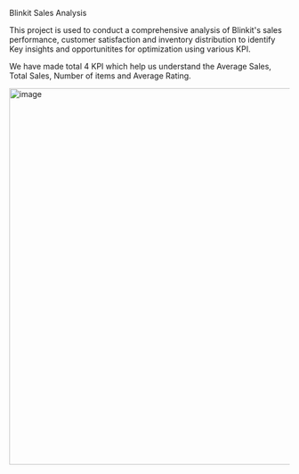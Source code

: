 Blinkit Sales Analysis

This project is used to conduct a comprehensive analysis of Blinkit's sales performance, customer satisfaction and inventory distribution to identify Key insights and opportunitites for optimization using various KPI.

We have made total 4 KPI which help us understand the Average Sales, Total Sales, Number of items and Average Rating.

<img width="1206" height="676" alt="image" src="https://github.com/user-attachments/assets/771a1bc5-3f7b-4af0-950f-b98123798c50" />
